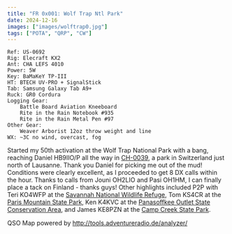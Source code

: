 ```yaml
---
title: "FR 0x001: Wolf Trap Ntl Park"
date: 2024-12-16
images: ["images/wolftrap0.jpg"]
tags: ["POTA", "QRP", "CW"]
---
```

```
Ref: US-0692
Rig: Elecraft KX2
Ant: CHA LEFS 4010
Power: 5W
Key: BaMaKeY TP-III
HT: BTECH UV-PRO + SignalStick
Tab: Samsung Galaxy Tab A9+
Ruck: GR0 Cordura
Logging Gear:
    Battle Board Aviation Kneeboard
    Rite in the Rain Notebook #935
    Rite in the Rain Metal Pen #97 
Other Gear:
    Weaver Arborist 12oz throw weight and line
WX: ~3C no wind, overcast, fog
```

Started my 50th activation at the Wolf Trap National Park with a bang, reaching Daniel HB9IIO/P
all the way in [CH-0039](https://pota.app/#/park/CH-0039), a park in Switzerland just north of
Lausanne. Thank you Daniel for picking me out of the mud! Conditions were clearly excellent, as
I proceeded to get 8 DX calls within the hour. Thanks to calls from Jouni OH2LIO and Pasi OH1HM,
I can finally place a tack on Finland - thanks guys! Other highlights included P2P with Teri
KO4WFP at the  [Savannah National Wildlife Refuge](https://pota.app/#/park/US-0522), Tom KS4CR
at the [Paris Mountain State Park](https://pota.app/#/park/US-2909), Ken K4KVC at the
[Panasoffkee Outlet State Conservation Area](https://pota.app/#/park/US-6455), and James KE8PZN at the
[Camp Creek State Park](https://pota.app/#/park/US-5584).

QSO Map powered by http://tools.adventureradio.de/analyzer/
